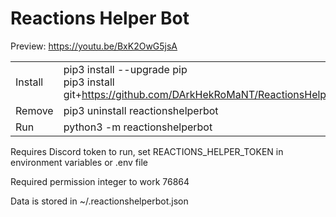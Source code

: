 # Reactions Helper Bot

Preview: https://youtu.be/BxK2OwG5jsA

|   |   |
| --- | --- |
| Install | pip3 install --upgrade pip <br> pip3 install git+https://github.com/DArkHekRoMaNT/ReactionsHelperBot |
| Remove | pip3 uninstall reactionshelperbot |
| Run | python3 -m reactionshelperbot |

Requires Discord token to run, set REACTIONS_HELPER_TOKEN in environment variables or .env file

Required permission integer to work 76864

Data is stored in ~/.reactionshelperbot.json
